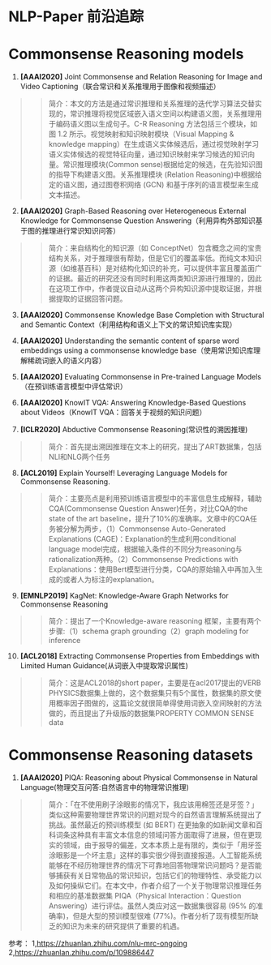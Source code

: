 # NLP-Paper 前沿追踪

# Commonsense Reasoning models
1. **[AAAI2020]** Joint Commonsense and Relation Reasoning for Image and Video Captioning（联合常识和关系推理用于图像和视频描述）
>> 简介：本文的方法是通过常识推理和关系推理的迭代学习算法交替实现的，常识推理将视觉区域嵌入语义空间以构建语义图，关系推理用于编码语义图以生成句子。C-R Reasoning 方法包括三个模块，如图 1.2 所示。视觉映射和知识映射模块（Visual Mapping & knowledge mapping）在生成语义实体候选后，通过视觉映射学习语义实体候选的视觉特征向量，通过知识映射来学习候选的知识向量。常识推理模块(Common sense)根据给定的候选，在先验知识图的指导下构建语义图。关系推理模块 (Relation Reasoning)中根据给定的语义图，通过图卷积网络 (GCN) 和基于序列的语言模型来生成文本描述。

2. **[AAAI2020]** Graph-Based Reasoning over Heterogeneous External Knowledge for Commonsense Question Answering（利用异构外部知识基于图的推理进行常识知识问答）

>> 简介：来自结构化的知识源（如 ConceptNet）包含概念之间的宝贵结构关系，对于推理很有帮助，但是它们的覆盖率低。而纯文本知识源（如维基百科）是对结构化知识的补充，可以提供丰富且覆盖面广的证据。最近的研究还没有同时利用这两类知识源进行推理的，因此在这项工作中，作者提议自动从这两个异构知识源中提取证据，并根据提取的证据回答问题。

3. **[AAAI2020]** Commonsense Knowledge Base Completion with Structural and Semantic Context（利用结构和语义上下文的常识知识库实现）

4. **[AAAI2020]** Understanding the semantic content of sparse word embeddings using a commonsense knowledge base（使用常识知识库理解稀疏词嵌入的语义内容）

5. **[AAAI2020]** Evaluating Commonsense in Pre-trained Language Models（在预训练语言模型中评估常识）

6. **[AAAI2020]** KnowIT VQA: Answering Knowledge-Based Questions about Videos（KnowIT VQA：回答关于视频的知识问题）

7. **[ICLR2020]** Abductive Commonsense Reasoning(常识性的溯因推理)

>> 简介：首先提出溯因推理在文本上的研究，提出了ART数据集，包括NLI和NLG两个任务

8. **[ACL2019]** Explain Yourself! Leveraging Language Models for Commonsense Reasoning.

>> 简介：主要亮点是利用预训练语言模型中的丰富信息生成解释，辅助CQA(Commonsense Question Answer)任务，对比CQA的the state of the art baseline，提升了10%的准确率。文章中的CQA任务被分解为两步，（1）Commonsense Auto-Generated Explanations (CAGE)：Explanation的生成利用conditional language model完成，根据输入条件的不同分为reasoning与rationalization两种。（2）Commonsense Predictions with Explanations：使用Bert模型进行分类，CQA的原始输入中再加入生成的或者人为标注的explanation。

9. **[EMNLP2019]** KagNet: Knowledge-Aware Graph Networks for Commonsense Reasoning

>> 简介：提出了一个Knowledge-aware reasoning 框架，主要有两个步骤:（1）schema graph grounding（2）graph modeling for inference

10. **[ACL2018]** Extracting Commonsense Properties from Embeddings with Limited Human Guidance(从词嵌入中提取常识属性)

>> 简介：这是ACL2018的short paper，主要是在acl2017提出的VERB PHYSICS数据集上做的，这个数据集只有5个属性，数据集的原文使用概率因子图做的，这篇论文就很简单得使用词嵌入空间映射的方法做的，而且提出了升级版的数据集PROPERTY COMMON SENSE data


# Commonsense Reasoning datasets

1. **[AAAI2020]** PIQA: Reasoning about Physical Commonsense in Natural Language(物理交互问答:自然语言中的物理常识推理)

>> 简介：「在不使用刷子涂眼影的情况下，我应该用棉签还是牙签？」类似这种需要物理世界常识的问题对现今的自然语言理解系统提出了挑战。虽然最近的预训练模型 (如 BERT) 在更抽象的如新闻文章和百科词条这种具有丰富文本信息的领域问答方面取得了进展，但在更现实的领域，由于报导的偏差，文本本质上是有限的，类似于「用牙签涂眼影是一个坏主意」这样的事实很少得到直接报道。人工智能系统能够在不经历物理世界的情况下可靠地回答物理常识问题吗？是否能够捕获有关日常物品的常识知识，包括它们的物理特性、承受能力以及如何操纵它们。在本文中，作者介绍了一个关于物理常识推理任务和相应的基准数据集 PIQA（Physical Interaction：Question Answering）进行评估。虽然人类应对这一数据集很容易 (95% 的准确率)，但是大型的预训模型很难 (77%)。作者分析了现有模型所缺乏的知识为未来的研究提供了重要的机遇。

参考：
1,https://zhuanlan.zhihu.com/nlu-mrc-ongoing
2,https://zhuanlan.zhihu.com/p/109886447
